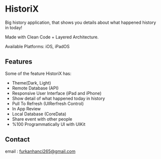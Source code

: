 # HistoriX
Big history application, that shows you details about what happened history in today! 

Made with Clean Code + Layered Architecture.

Available Platforms: iOS, iPadOS


## Features

Some of the feature HistoriX has:

- Theme(Dark, Light)
- Remote Database (API)
- Responsive User Interface (iPad and iPhone)
- Show detail of what happened today in history
- Pull To Refresh (UIRerfresh Control)
- In App Review
- Local Database (CoreData)
- Share event with other people
- %100 Programmatically UI with UIKit


## Contact

email : furkanhanci265@gmail.com

